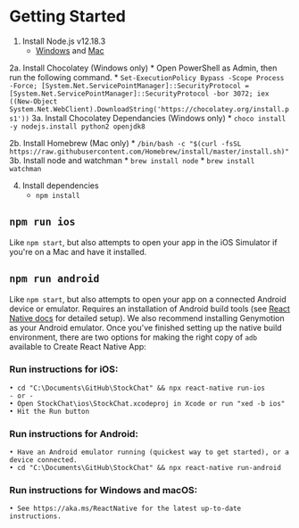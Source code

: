 # Getting Started

1. Install Node.js v12.18.3 
    * [Windows](https://nodejs.org/dist/v12.18.3/node-v12.18.3-x64.msi) and [Mac](https://nodejs.org/dist/v12.18.3/node-v12.18.3.pkg)

2a. Install Chocolatey (Windows only)
    * Open PowerShell as Admin, then run the following command.
    * `Set-ExecutionPolicy Bypass -Scope Process -Force; [System.Net.ServicePointManager]::SecurityProtocol = [System.Net.ServicePointManager]::SecurityProtocol -bor 3072; iex ((New-Object System.Net.WebClient).DownloadString('https://chocolatey.org/install.ps1'))`
3a. Install Chocolatey Dependancies (Windows only)
    * `choco install -y nodejs.install python2 openjdk8`

2b. Install Homebrew (Mac only)
    * `/bin/bash -c "$(curl -fsSL https://raw.githubusercontent.com/Homebrew/install/master/install.sh)"`
3b. Install node and watchman
    * `brew install node`
    * `brew install watchman`

4. Install dependencies
    * `npm install`

## `npm run ios`

Like `npm start`, but also attempts to open your app in the iOS Simulator if you're on a Mac and have it installed.

## `npm run android`

Like `npm start`, but also attempts to open your app on a connected Android device or emulator. Requires an installation of Android build tools (see [React Native docs](https://facebook.github.io/react-native/docs/getting-started.html) for detailed setup). We also recommend installing Genymotion as your Android emulator. Once you've finished setting up the native build environment, there are two options for making the right copy of `adb` available to Create React Native App:


### Run instructions for iOS:
    • cd "C:\Documents\GitHub\StockChat" && npx react-native run-ios
    - or -
    • Open StockChat\ios\StockChat.xcodeproj in Xcode or run "xed -b ios"
    • Hit the Run button

### Run instructions for Android:
    • Have an Android emulator running (quickest way to get started), or a device connected.
    • cd "C:\Documents\GitHub\StockChat" && npx react-native run-android

### Run instructions for Windows and macOS:
    • See https://aka.ms/ReactNative for the latest up-to-date instructions.